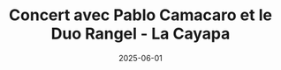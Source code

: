 ---
title: "Concert avec Pablo Camacaro et le Duo Rangel - La Cayapa"
date: "2025-06-01"
time: "15:00"
location: "Paris 12ème"
show_contact_button: true
weight: 1 # Default weight
---